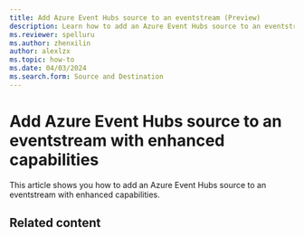 ```yaml
---
title: Add Azure Event Hubs source to an eventstream (Preview)
description: Learn how to add an Azure Event Hubs source to an eventstream with enhanced capabilities.
ms.reviewer: spelluru
ms.author: zhenxilin
author: alexlzx
ms.topic: how-to
ms.date: 04/03/2024
ms.search.form: Source and Destination
---
```


# Add Azure Event Hubs source to an eventstream with enhanced capabilities
This article shows you how to add an Azure Event Hubs source to an eventstream with enhanced capabilities. 


## Related content

